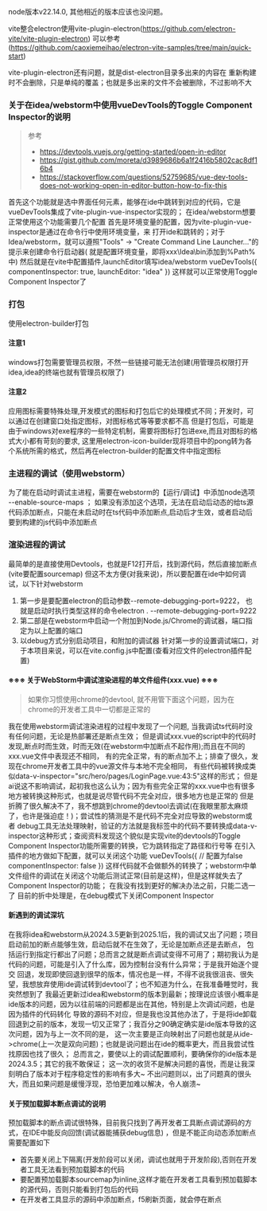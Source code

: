 node版本v22.14.0, 其他相近的版本应该也没问题。

vite整合electron使用vite-plugin-electron(https://github.com/electron-vite/vite-plugin-electron)
可以参考(https://github.com/caoxiemeihao/electron-vite-samples/tree/main/quick-start)

vite-plugin-electron还有问题，就是dist-electron目录多出来的内容在
重新构建时不会删除，只是单纯的覆盖；也就是多出来的文件不会被删除，不过影响不大

### 关于在idea/webstorm中使用vueDevTools的Toggle Component Inspector的说明

> 参考
> - https://devtools.vuejs.org/getting-started/open-in-editor
> - https://gist.github.com/moreta/d3989686b6a1f2416b5802cac8df16b4
> - https://stackoverflow.com/questions/52759685/vue-dev-tools-does-not-working-open-in-editor-button-how-to-fix-this

首先这个功能就是选中界面任何元素，能够在ide中跳转到对应的代码，它是vueDevTools集成了vite-plugin-vue-inspector实现的；
在idea/webstorm想要正常使用这个功能需要几个配置
首先是环境变量的配置，因为vite-plugin-vue-inspector是通过在命令行中使用环境变量，来
打开ide和跳转的；对于Idea/webstorm，就可以遵照"Tools" -> "Create Command Line Launcher..."的提示来创建命令行启动器(
就是配置环境变量，即将xxx\Idea\bin添加到%Path%中)
然后就是在vite中配置插件,launchEditor填写idea/webstorm
vueDevTools({
componentInspector: true,
launchEditor: "idea"
})
这样就可以正常使用Toggle Component Inspector了

### 打包

使用electron-builder打包

#### 注意1

windows打包需要管理员权限，不然一些链接可能无法创建(用管理员权限打开idea,idea的终端也就有管理员权限了)

#### 注意2

应用图标需要特殊处理,开发模式的图标和打包后它的处理模式不同；开发时，可以通过在创建窗口处指定图标，对图标格式等等要求都不高
但是打包后，可能是由于windows对exe程序的一些特定机制，需要将图标打包进exe,而且对图标的格式大小都有苛刻的要求,
这里用electron-icon-builder现将项目中的pong转为各个系统所需的格式，然后再在electron-builder的配置文件中指定图标

### 主进程的调试（使用webstorm）

为了能在启动时调试主进程，需要在webstorm的【运行/调试】中添加node选项 --enable-source-maps ；
如果没有添加这个选项，无法在启动后动态的给ts源代码添加断点，只能在未启动时在ts代码中添加断点,启动后才生效，或者启动后要到构建的js代码中添加断点

### 渲染进程的调试

最简单的是直接使用Devtools，也就是F12打开后，找到源代码，然后直接加断点(vite要配置sourcemap)
但这不太方便(对我来说)，所以要配置在ide中如何调试，以下针对webstorm

1. 第一步是要配置electron的启动参数--remote-debugging-port=9222， 也就是启动时执行类型这样的命令electron .
   --remote-debugging-port=9222
2. 第二部是在webstorm中启动一个附加到Node.js/Chrome的调试器，端口指定为以上配置的端口
3. 以debug方式分别启动项目，和附加的调试器
   针对第一步的设置调试端口，对于本项目来说，可以在vite.config.js中配置(查看对应文件的electron插件配置)

#### ※※※ 关于WebStorm中调试渲染进程的单文件组件(xxx.vue) ※※※

> 如果你习惯使用chrome的devtool, 就不用管下面这个问题，因为在chrome的开发者工具中一切都是正常的

我在使用webstorm调试渲染进程的过程中发现了一个问题, 当我调试ts代码时没有任何问题，无论是热部署还是断点生效；
但是调试xxx.vue的script中的代码时发现,断点时而生效，时而无效(在webstorm中加断点不起作用);而且在不同的xxx.vue文件中表现还不相同，
有的完全正常，有的断点加不上；排查了很久，发现在chrome开发者工具中的vue源文件与本地不完全相同，
有些代码被转换成类似data-v-inspector="src/hero/pages/LoginPage.vue:43:5"这样的形式；
但是ai说这不影响调试，起初我也这么认为；因为有些完全正常的xxx.vue中也有很多地方被转换这种形式，也就是说尽管代码不完全对应，很多地方也是正常的
但是折腾了很久解决不了，我不想跳到chrome的devtool去调试(在我眼里那太麻烦了，也许是强迫症！)；尝试性的猜测是不是代码不完全对应导致的webstorm或者
debug工具无法处理映射，验证的方法就是我标签中的代码不要转换成data-v-inspector这种形式；查阅资料发现这个貌似是实现vite的devtools的Toggle
Component Inspector功能所需要的转换，它为跳转指定了路径和行号等
在引入插件的地方做如下配置，就可以关闭这个功能
vueDevTools({
// 配置为false
componentInspector: false
})
这样代码就不会做额外的转换了；webstorm中单文件组件的调试在关闭这个功能后测试正常(目前是这样)，但是这样就失去了Component
Inspector的功能；
在我没有找到更好的解决办法之前，只能二选一了
目前的折中处理是，在debug模式下关闭Component Inspector

#### 新遇到的调试深坑

在我将idea和webstorm从2024.3.5更新到2025.1后，我的调试又出了问题；项目启动前加的断点能够生效，启动后就不在生效了，无论是加断点还是去断点，
包括运行到指定行都出了问题；总而言之就是断点调试变得不可用了；期初我认为是代码的问题，可能是引入了什么库，因为控制台没有什么异常；于是我开始逐个提交
回退，发现即使回退到很早的版本，情况也是一样，不得不说我很沮丧、很失望，我想放弃使用ide调试转到devtool了；也不知道为什么，在我准备睡觉时，我突然想到了
我最近更新过idea和webstorm的版本到最新；按理说应该很小概率是ide版本的问题，因为以往前端的问题都是出在其他，特别是上次调试问题，也是因为插件的代码转化
导致的源码不对应，但是我也没其他办法了，于是将ide卸载回退到之前的版本，发现一切又正常了；我百分之90确定确实是ide版本导致的这次问题，因为与上一次不同的是，
这一次主要是正向映射出了问题也就是从ide->chrome(上一次是双向问题)；也就是说问题出在ide的概率更大，而且我尝试性找原因也找了很久；
总而言之，要使以上的调试配置顺利，要确保你的ide版本是2024.3.5；其它的我不敢保证；
这一次的收货不是解决问题的喜悦，而是让我深刻明白了版本对于程序稳定性的影响有多大~
不出问题则以，出了问题真的很头大，而且如果问题是缓慢浮现，恐怕更加难以解决，令人崩溃~

#### 关于预加载脚本断点调试的说明

预加载脚本的断点调试很特殊，目前我只找到了再开发者工具断点调试源码的方式，在IDE中能反向回馈(调试器能捕获debug信息)
，但是不能正向动态添加断点
需要配置如下

- 首先要关闭上下隔离(开发阶段可以关闭，调试也就用于开发阶段),否则在开发者工具无法看到预加载脚本的代码
- 要配置预加载脚本sourcemap为inline,这样才能在开发者工具看到预加载脚本的源代码，否则只能看到打包后的代码
- 在开发者工具显示的源码中添加断点，f5刷新页面，就会停在断点